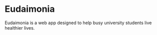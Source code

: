 # Eudaimonia
Eudaimonia is a web app designed to help busy university students live healthier lives.
